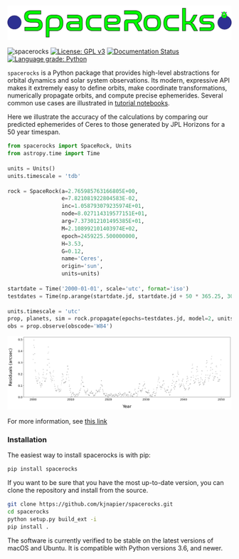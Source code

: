 ![Alt text](assets/logo.png)

![spacerocks](https://github.com/kjnapes/spacerocks/workflows/spacerocks/badge.svg?branch=master)
[![License: GPL v3](https://img.shields.io/badge/License-GPLv3-blue.svg)](https://www.gnu.org/licenses/gpl-3.0)
[![Documentation Status](https://readthedocs.org/projects/spacerocks/badge/?version=latest)](https://spacerocks.readthedocs.io/en/latest/?badge=latest)
[![Language grade: Python](https://img.shields.io/lgtm/grade/python/g/kjnapier/spacerocks.svg?logo=lgtm&logoWidth=18)](https://lgtm.com/projects/g/kjnapier/spacerocks/context:python)


`spacerocks` is a Python package that provides high-level abstractions 
for orbital dynamics and solar system observations. Its modern, 
expressive API makes it extremely easy to define orbits, make 
coordinate transformations, numerically propagate orbits, and 
compute precise ephemerides. Several common use cases are illustrated in
[tutorial notebooks](./notebooks/).

Here we illustrate the accuracy of the calculations by comparing 
our predicted ephemerides of Ceres to those generated by JPL Horizons 
for a 50 year timespan.

```Python
from spacerocks import SpaceRock, Units
from astropy.time import Time

units = Units()
units.timescale = 'tdb'

rock = SpaceRock(a=2.765985763166805E+00, 
                 e=7.821081922804583E-02, 
                 inc=1.058793079235974E+01, 
                 node=8.027114319577151E+01, 
                 arg=7.373012101495385E+01, 
                 M=2.108992101403974E+02, 
                 epoch=2459225.500000000, 
                 H=3.53,
                 G=0.12,
                 name='Ceres',
                 origin='sun',
                 units=units)

startdate = Time('2000-01-01', scale='utc', format='iso')
testdates = Time(np.arange(startdate.jd, startdate.jd + 50 * 365.25, 30), scale='utc', format='jd')

units.timescale = 'utc'
prop, planets, sim = rock.propagate(epochs=testdates.jd, model=2, units=units)
obs = prop.observe(obscode='W84')
```
![Alt text](assets/ceres-residuals.png)

For more information, see [this link](./docs/spacerock.md)

### Installation

The easiest way to install spacerocks is with pip:

```zsh
pip install spacerocks
```

If you want to be sure that you have the most up-to-date version, you can clone the repository and install from the source.

```zsh
git clone https://github.com/kjnapier/spacerocks.git
cd spacerocks
python setup.py build_ext -i
pip install .
```

The software is currently verified to be stable on the latest versions of macOS and Ubuntu. It is compatible with Python versions 3.6, and newer.
